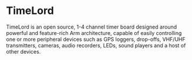 # TimeLord
TimeLord is an open source, 1-4 channel timer board designed around powerful and feature-rich Arm architecture, capable of easily controlling one or more peripheral devices such as GPS loggers, drop-offs, VHF/UHF transmitters, cameras, audio recorders, LEDs, sound players and a host of other devices.
